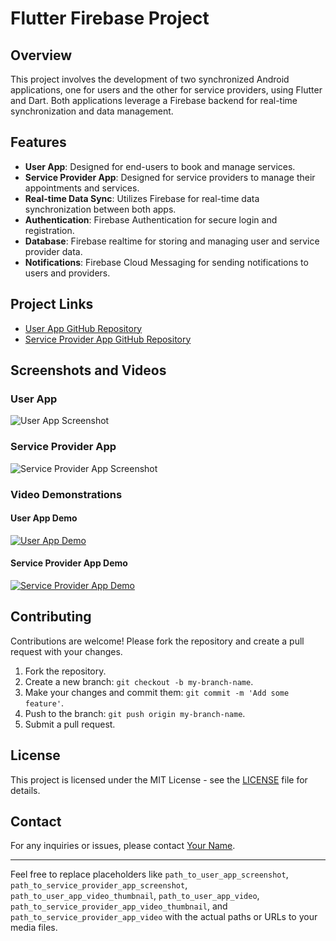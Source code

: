 # Flutter Firebase Project

## Overview

This project involves the development of two synchronized Android applications, one for users and the other for service providers, using Flutter and Dart. Both applications leverage a Firebase backend for real-time synchronization and data management.

## Features

- **User App**: Designed for end-users to book and manage services.
- **Service Provider App**: Designed for service providers to manage their appointments and services.
- **Real-time Data Sync**: Utilizes Firebase for real-time data synchronization between both apps.
- **Authentication**: Firebase Authentication for secure login and registration.
- **Database**: Firebase realtime for storing and managing user and service provider data.
- **Notifications**: Firebase Cloud Messaging for sending notifications to users and providers.

## Project Links

- [User App GitHub Repository](https://github.com/aryadevesh/user_app)
- [Service Provider App GitHub Repository](https://github.com/aryadevesh/doctor_app)

## Screenshots and Videos

### User App

![User App Screenshot](path_to_user_app_screenshot)

### Service Provider App

![Service Provider App Screenshot]((https://drive.google.com/file/d/1wEAvmBiVjpzqoE-M-7nJSGncbpjvcZ60/view?usp=sharing))

### Video Demonstrations

#### User App Demo

[![User App Demo](path_to_user_app_video_thumbnail)](path_to_user_app_video)

#### Service Provider App Demo

[![Service Provider App Demo](path_to_service_provider_app_video_thumbnail)](path_to_service_provider_app_video)

## Contributing

Contributions are welcome! Please fork the repository and create a pull request with your changes.

1. Fork the repository.
2. Create a new branch: `git checkout -b my-branch-name`.
3. Make your changes and commit them: `git commit -m 'Add some feature'`.
4. Push to the branch: `git push origin my-branch-name`.
5. Submit a pull request.

## License

This project is licensed under the MIT License - see the [LICENSE](LICENSE) file for details.

## Contact

For any inquiries or issues, please contact [Your Name](mailto:your.email@example.com).

---

Feel free to replace placeholders like `path_to_user_app_screenshot`, `path_to_service_provider_app_screenshot`, `path_to_user_app_video_thumbnail`, `path_to_user_app_video`, `path_to_service_provider_app_video_thumbnail`, and `path_to_service_provider_app_video` with the actual paths or URLs to your media files.
